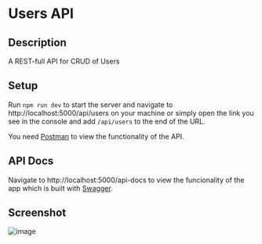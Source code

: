 # Users API

## Description
A REST-full API for CRUD of Users

## Setup
Run ```npm run dev``` to start the server and navigate to http://localhost:5000/api/users on your machine or simply open the link you see in the console and add ```/api/users``` to the end of the URL.

You need [Postman](https://www.postman.com/) to view the functionality of the API.

## API Docs
Navigate to http://localhost:5000/api-docs to view the funcionality of the app which is built with [Swagger](https://swagger.io/).

## Screenshot
![image](https://user-images.githubusercontent.com/88039431/152688766-7e918aa7-717f-4a69-be6b-1222e4fda5ec.png)
